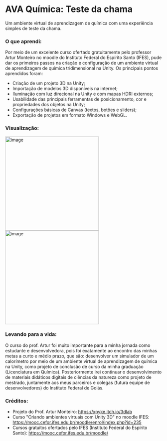# AVA Química: Teste da chama
Um ambiente virtual de aprendizagem de química com uma experiência simples de teste da chama.

### O que aprendi:

Por meio de um excelente curso ofertado gratuitamente pelo professor Artur Monteiro no moodle do Instituto Federal do Espírito Santo (IFES), pude dar os primeiros passos na criação e configuração de um ambiente virtual de aprendizagem de química tridimensional na Unity. Os principais pontos aprendidos foram:

- Criação de um projeto 3D na Unity;
- Importação de modelos 3D disponíveis na internet;
- Iluminação com luz direcional na Unity e com mapas HDRI externos;
- Usabilidade das principais ferramentas de posicionamento, cor e propriedades dos objetos na Unity;
- Configurações básicas de Canvas (textos, botões e sliders);
- Exportação de projetos em formato Windows e WebGL.

### Visualização:

<img height="300" alt="image" src="https://user-images.githubusercontent.com/106192001/218237234-78547d2b-37f5-471f-9f46-fdd28f595aa4.png">   <img height="300" alt="image" src="https://user-images.githubusercontent.com/106192001/218267962-9a86e198-6078-43c9-8c47-83f088552db7.png">

### Levando para a vida:

O curso do prof. Artur foi muito importante para a minha jornada como estudante e desenvolvedora, pois foi exatamente ao encontro das minhas metas a curto e médio prazo, que são: desenvolver um simulador de um calorímetro por meio de um ambiente virtual de aprendizagem de química na Unity, como projeto de conclusão de curso da minha graduação (Licenciatura em Química). Posteriormente irei continuar o desenvolvimento de materiais didáticos digitais de ciências da natureza como projeto de mestrado, juntamente aos meus parceiros e colegas (futura equipe de desenvolvedores) do Instituto Federal de Goiás.

### Créditos:

- Projeto do Prof. Artur Monteiro: https://xpyke.itch.io/3dlab
- Curso "Criando ambientes virtuais com Unity 3D" no moodle IFES: https://mooc.cefor.ifes.edu.br/moodle/enrol/index.php?id=235
- Cursos gratuitos ofertados pelo IFES (Instituto Federal do Espírito Santo): https://mooc.cefor.ifes.edu.br/moodle/

